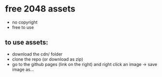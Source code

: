 # free 2048 assets
- no copyright
- free to use

## to use assets:

- download the cdn/ folder
- clone the repo (or download as zip)
- go to the github pages (link on the right) and right click an image -> save image as...

